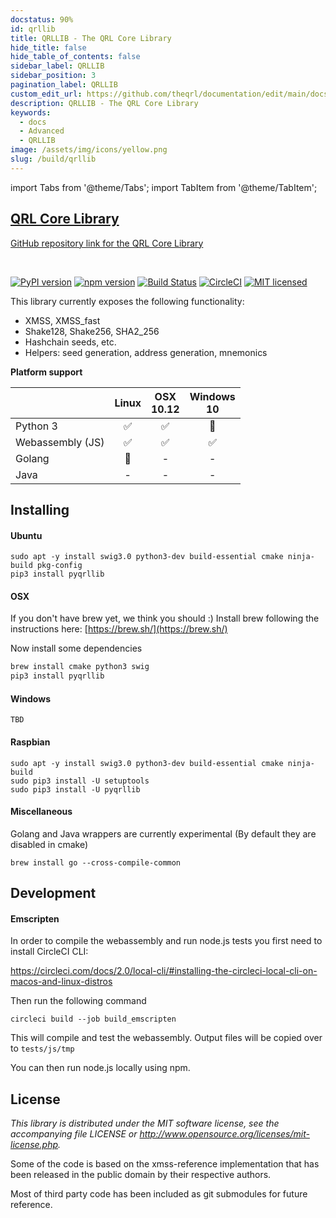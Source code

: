 ```yaml
---
docstatus: 90%
id: qrllib
title: QRLLIB - The QRL Core Library
hide_title: false
hide_table_of_contents: false
sidebar_label: QRLLIB
sidebar_position: 3
pagination_label: QRLLIB
custom_edit_url: https://github.com/theqrl/documentation/edit/main/docs/qrllib.md
description: QRLLIB - The QRL Core Library
keywords:
  - docs
  - Advanced
  - QRLLIB
image: /assets/img/icons/yellow.png
slug: /build/qrllib
---
```


import Tabs from '@theme/Tabs';
import TabItem from '@theme/TabItem';

<div style={{ "text-align": "center"}}>
<span>
      <section class="row list_node_modules-@docusaurus-theme-classic-lib-theme-DocCategoryGeneratedIndexPage-styles-module">
        <article class="col col--12 margin-bottom--md">
          <a class="card padding--md cardContainer_node_modules-@docusaurus-theme-classic-lib-theme-DocCard-styles-module" href="https://github.com/theQRL/qrllib">
            <h2 class="text--truncate cardTitle_node_modules-@docusaurus-theme-classic-lib-theme-DocCard-styles-module" 
                title="QRL Core Library">
              QRL Core Library
            </h2>
            <p class="text--truncate cardDescription_node_modules-@docusaurus-theme-classic-lib-theme-DocCard-styles-module" 
               title="GitHub Repository link">GitHub repository link for the QRL Core Library </p>
          </a>
        </article>
      </section>
</span>    
</div>
<br />

[![PyPI version](https://badge.fury.io/py/pyqrllib.svg)](https://badge.fury.io/py/pyqrllib)
[![npm version](https://badge.fury.io/js/qrllib.svg)](https://badge.fury.io/js/qrllib)
[![Build Status](https://travis-ci.org/theQRL/qrllib.svg?branch=master)](https://travis-ci.org/theQRL/qrllib)
[![CircleCI](https://circleci.com/gh/theQRL/qrllib.svg?style=svg)](https://circleci.com/gh/theQRL/qrllib)
[![MIT licensed](https://img.shields.io/badge/license-MIT-blue.svg)](https://raw.githubusercontent.com/theQRL/qrllib/master/LICENSE)






This library currently exposes the following functionality:  

- XMSS, XMSS_fast
- Shake128, Shake256, SHA2_256
- Hashchain seeds, etc.
- Helpers: seed generation, address generation, mnemonics

**Platform support**

|           | Linux |     OSX<br />10.12     |  Windows<br />10 |
|-----------|:------------:|:-----------:|:--------:|
|Python 3   | :white_check_mark: | :white_check_mark: |    :seedling:     |
|Webassembly (JS) |      :white_check_mark:       |     :white_check_mark:       |    :white_check_mark:     |
|Golang     | :seedling: |     -       |    -     |
|Java       |      -       |     -       |    -     |

## Installing

#### Ubuntu
```
sudo apt -y install swig3.0 python3-dev build-essential cmake ninja-build pkg-config
pip3 install pyqrllib
````

#### OSX

If you don't have brew yet, we think you should :) Install brew following the instructions here: [https://brew.sh/](https://brew.sh/)

Now install some dependencies

```bash
brew install cmake python3 swig
pip3 install pyqrllib
```

#### Windows
```
TBD
```

#### Raspbian

```
sudo apt -y install swig3.0 python3-dev build-essential cmake ninja-build
sudo pip3 install -U setuptools
sudo pip3 install -U pyqrllib
```

#### Miscellaneous

Golang and Java wrappers are currently experimental (By default they are disabled in cmake)

```
brew install go --cross-compile-common
```

## Development

#### Emscripten

In order to compile the webassembly and run node.js tests you first need to install CircleCI CLI:

https://circleci.com/docs/2.0/local-cli/#installing-the-circleci-local-cli-on-macos-and-linux-distros

Then run the following command

```
circleci build --job build_emscripten
```

This will compile and test the webassembly. Output files will be copied over to `tests/js/tmp`

You can then run node.js locally using npm.

## License

*This library is distributed under the MIT software license, see the accompanying file LICENSE or http://www.opensource.org/licenses/mit-license.php.*

Some of the code is based on the xmss-reference implementation that has been released in the public domain by their respective authors.

Most of third party code has been included as git submodules for future reference.